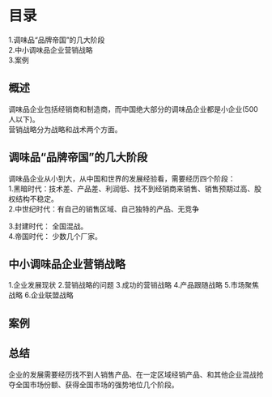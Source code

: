 # 目录
1.调味品“品牌帝国”的几大阶段      
2.中小调味品企业营销战略    
3.案例    

## 概述
调味品企业包括经销商和制造商，而中国绝大部分的调味品企业都是小企业(500人以下)。   
营销战略分为战略和战术两个方面。   

## 调味品“品牌帝国”的几大阶段 
调味品企业从小到大，从中国和世界的发展经验看，需要经历四个阶段：   
1.黑暗时代：技术差、产品差、利润低、找不到经销商来销售、销售预期过高、股权结构不稳定。   
2.中世纪时代：有自己的销售区域、自己独特的产品、无竞争   

3.封建时代： 全国混战。   
4.帝国时代： 少数几个厂家。  
## 中小调味品企业营销战略
1.企业发展现状
2.营销战略的问题
3.成功的营销战略
4.产品跟随战略
5.市场聚焦战略
6.企业联盟战略

## 案例

## 总结
企业的发展需要经历找不到人销售产品、在一定区域经销产品、和其他企业混战抢夺全国市场份额、获得全国市场的强势地位几个阶段。

